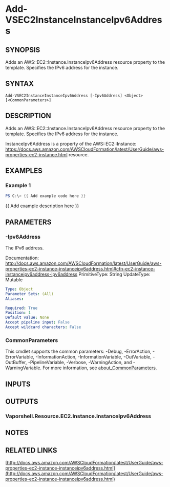 # Add-VSEC2InstanceInstanceIpv6Address

## SYNOPSIS
Adds an AWS::EC2::Instance.InstanceIpv6Address resource property to the template.
Specifies the IPv6 address for the instance.

## SYNTAX

```
Add-VSEC2InstanceInstanceIpv6Address [-Ipv6Address] <Object> [<CommonParameters>]
```

## DESCRIPTION
Adds an AWS::EC2::Instance.InstanceIpv6Address resource property to the template.
Specifies the IPv6 address for the instance.

InstanceIpv6Address is a property of the AWS::EC2::Instance: https://docs.aws.amazon.com/AWSCloudFormation/latest/UserGuide/aws-properties-ec2-instance.html resource.

## EXAMPLES

### Example 1
```powershell
PS C:\> {{ Add example code here }}
```

{{ Add example description here }}

## PARAMETERS

### -Ipv6Address
The IPv6 address.

Documentation: http://docs.aws.amazon.com/AWSCloudFormation/latest/UserGuide/aws-properties-ec2-instance-instanceipv6address.html#cfn-ec2-instance-instanceipv6address-ipv6address
PrimitiveType: String
UpdateType: Mutable

```yaml
Type: Object
Parameter Sets: (All)
Aliases:

Required: True
Position: 1
Default value: None
Accept pipeline input: False
Accept wildcard characters: False
```

### CommonParameters
This cmdlet supports the common parameters: -Debug, -ErrorAction, -ErrorVariable, -InformationAction, -InformationVariable, -OutVariable, -OutBuffer, -PipelineVariable, -Verbose, -WarningAction, and -WarningVariable. For more information, see [about_CommonParameters](http://go.microsoft.com/fwlink/?LinkID=113216).

## INPUTS

## OUTPUTS

### Vaporshell.Resource.EC2.Instance.InstanceIpv6Address
## NOTES

## RELATED LINKS

[http://docs.aws.amazon.com/AWSCloudFormation/latest/UserGuide/aws-properties-ec2-instance-instanceipv6address.html](http://docs.aws.amazon.com/AWSCloudFormation/latest/UserGuide/aws-properties-ec2-instance-instanceipv6address.html)

